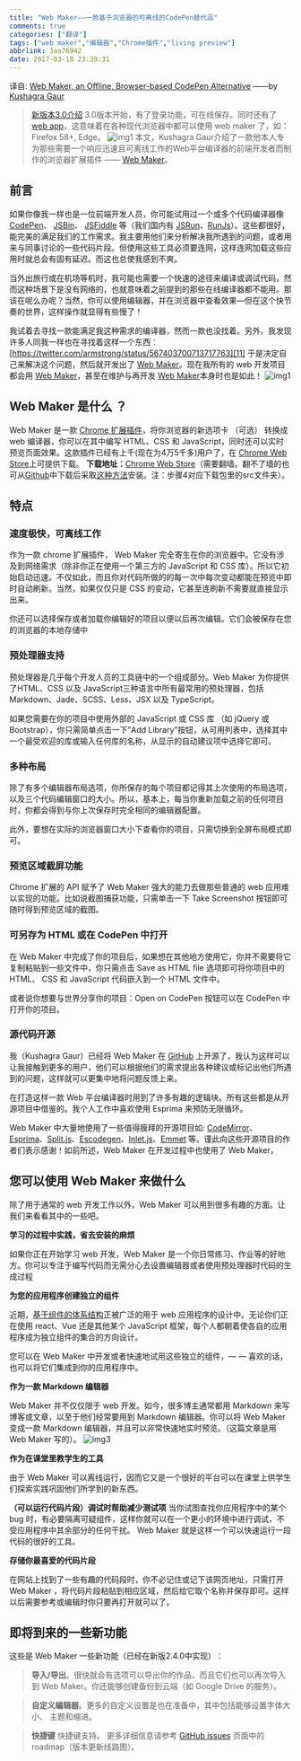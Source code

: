 ```yaml
---
title: "Web Maker——一款基于浏览器的可离线的CodePen替代品"
comments: true
categories: ["翻译"]
tags: ["web maker","编辑器","Chrome插件","living preview"]
abbrlink: 3aa76942
date: 2017-03-18 23:39:31
---
```


译自: [Web Maker, an Offline, Browser-based CodePen Alternative][01] ——by [Kushagra Gaur][02]

> [新版本3.0介绍](https://medium.com/web-maker/web-maker-3-0-is-here-f158a40eeaee)
> 3.0版本开始，有了登录功能，可在线保存。同时还有了 [web app](https://webmakerapp.com/app/)，这意味着在各种现代浏览器中都可以使用 web maker 了，如：Firefox 58+, Edge。
![img1](https://github.com/chinchang/web-maker/raw/master/ss1.png)
本文，Kushagra Gaur介绍了一款他本人专为那些需要一个响应迅速且可离线工作的Web平台编译器的前端开发者而制作的浏览器扩展插件 —— [Web Maker][05]。

## 前言

如果你像我一样也是一位前端开发人员，你可能试用过一个或多个代码编译器像 [CodePen][06]、 [JSBin][07]、 [JSFiddle][08] 等（我们国内有 [JSRun][09]、[RunJs][10]）。这些都很好，能完美的满足我们的工作需求。我主要用他们来分析解决我所遇到的问题，或者用来与同事讨论的一些代码片段。但使用这些工具必须要连网，这样连网加载这些应用时就总会有固有延迟。而这也总使我感到不爽。
<!--more-->
当外出旅行或在机场等机时，我可能也需要一个快速的途径来编译或调试代码，然而这种场景下是没有网络的，也就意味着之前提到的那些在线编译器都不能用。那该在呢么办呢？当然，你可以使用编辑器，并在浏览器中查看效果—但在这个快节奏的世界，这样操作就显得有些慢了！

我试着去寻找一款能满足我这种需求的编译器，然而一款也没找着。另外，我发现许多人同我一样也在寻找着这样一个东西︰ [https://twitter.com/armstrong/status/567403700713717763][11] 于是决定自己来解决这个问题，然后就开发出了 [Web Maker][05]。现在我所有的 web 开发项目都会用 [Web Maker][05]，甚至在维护与再开发 [Web Maker][05]本身时也是如此！
![img1][04]

## Web Maker 是什么 ？

Web Maker 是一款 [Chrome 扩展插件][12]，将你浏览器的新选项卡 （可选） 转换成 web 编译器，你可以在其中编写 HTML、CSS 和 JavaScript，同时还可以实时预览页面效果。这款插件已经有上千(现在为4万5千多)用户了，在 [Chrome Web Store][12]上可提供下载。
**下载地址：**[Chrome Web Store][12]（需要翻墙。翻不了墙的也可从[Github][13]中下载后采取[这种方法][14]安装。注：步骤4对应下载包里的src文件夹）。

## 特点

### 速度极快，可离线工作

作为一款 chrome 扩展插件， Web Maker 完全寄生在你的浏览器中。它没有涉及到网络需求（除非你正在使用一个第三方的 JavaScript 和 CSS 库）。所以它初始启动迅速。不仅如此，而且你对代码所做的的每一次中每次变动都能在预览中即时自动刷新。当然，如果仅仅只是 CSS 的变动，它甚至连刷新不需要就直接显示出来。

你还可以选择保存或者加载你编辑好的项目以便以后再次编辑。它们会被保存在您的浏览器的本地存储中

### 预处理器支持

预处理器是几乎每个开发人员的工具链中的一个组成部分。Web Maker 为你提供了HTML、CSS 以及 JavaScript三种语言中所有最常用的预处理器，包括 Markdown、Jade、SCSS、Less、JSX 以及 TypeScript。

如果您需要在你的项目中使用外部的 JavaScript 或 CSS 库 （如 jQuery 或 Bootstrap），你只需简单点击一下”Add Library”按钮，从可用列表中，选择其中一个最受欢迎的库或输入任何库的名称，从显示的自动建议项中选择它即可。

### 多种布局

除了有多个编辑器布局选项，你所保存的每个项目都记得其上次使用的布局选项，以及三个代码编辑窗口的大小。所以，基本上，每当你重新加载之前的任何项目时，你都会得到与你上次保存时完全相同的编辑器配置。

此外，要想在实际的浏览器窗口大小下查看你的项目，只需切换到全屏布局模式即可。

### 预览区域截屏功能

Chrome 扩展的 API 赋予了 Web Maker 强大的能力去做那些普通的 web 应用难以实现的功能。比如说截图捕获功能，只需单击一下 Take Screenshot 按钮即可随时得到预览区域的截图。

### 可另存为 HTML 或在 CodePen 中打开

在 Web Maker 中完成了你的项目后，如果想在其他地方使用它，你并不需要将它复制粘贴到一些文件中，你只需点击 Save as HTML file 选项即可将你项目中的 HTML、 CSS 和 JavaScript 代码嵌入到一个 HTML 文件中。

或者说你想要与世界分享你的项目︰Open on CodePen 按钮可以在 CodePen 中打开你的项目。

### 源代码开源

我（Kushagra Gaur）已经将 Web Maker 在 [GitHub][13] 上开源了，我认为这样可以让我接触到更多的用户，他们可以根据他们的需求提出各种建议或标记出他们所遇到的问题，这样就可以更集中地将问题反馈上来。

在打造这样一款 Web 平台编译器时用到了许多有趣的逻辑块。所有这些都是从开源项目中借鉴的。我个人工作中喜欢使用 Esprima 来预防无限循环。

Web Maker 中大量地使用了一些值得膜拜的开源项目如: [CodeMirror][15]、[Esprima][16]、[Split.js][17]、[Escodegen][18]、[Inlet.js][19]、[Emmet][20] 等。谨此向这些开源项目的作者们表示感谢！如前所述，Web Maker 在开发过程中也使用了 Web Maker。

## 您可以使用 Web Maker 来做什么

除了用于通常的 web 开发工作以外，Web Maker 可以用到很多有趣的方面。让我们来看看其中的一些吧。

**学习的过程中实践，省去安装的麻烦**

如果你正在开始学习 web 开发，Web Maker 是一个你日常练习、作业等的好地方。你可以专注于编写代码而无需分心去设置编辑器或者使用预处理器时代码的生成过程

**为您的应用程序创建独立的组件**

近期，[基于组件的体系结构][21]正被广泛的用于 web 应用程序的设计中。无论你们正在使用 react、Vue 还是其他某个 JavaScript 框架，每个人都朝着使各自的应用程序成为独立组件的集合的方向设计。

您可以在 Web Maker 中开发或者快速地试用这些独立的组件，— — 喜欢的话，也可以将它们集成到你的应用程序中。

**作为一款 Markdown 编辑器**

Web Maker 并不仅仅限于 web 开发。如今，很多博主通常都用 Markdown 来写博客或文章，以至于他们经常要用到 Markdown 编辑器。你可以将 Web Maker 变成一款 Markdown 编辑器，并且可以非常快速地实时预览。（这篇文章是用 Web Maker 写的）。
![img3][22]

**作为在课堂里教学生的工具**

由于 Web Maker 可以离线运行，因而它又是一个很好的平台可以在课堂上供学生们探索实践巩固他们所学到的新东西。

**（可以运行代码片段）调试时帮助减少测试项**
当你试图查找你应用程序中的某个 bug 时，有必要隔离可疑组件，这样你就可以在一个更小的环境中进行调试，不受应用程序中其余部分的任何干扰。 Web Maker 就是这样一个可以快速运行一段代码的很好的工具。

**存储你最喜爱的代码片段**

在网站上找到了一些有趣的代码段时，你不必记住或记下该网页地址，只需打开 Web Maker ，将代码片段粘贴到相应区域，然后给它取个名称并保存即可。这样以后需要参考或编辑时你只要再打开就可以了。

## 即将到来的一些新功能

这些是 Web Maker 一些新功能（已经在新版2.4.0中实现）︰
> **导入/导出**。很快就会有选项可以导出你的作品，而且它们也可以再次导入到 Web Maker。你还能够创建备份到云端（如 Google Drive 的服务）。

> **自定义编辑器**。更多的自定义设置是也在准备中，其中包括能够设置字体大小、 主题和缩进。

>**快捷键** 快捷键支持。
更多详细信息请参考 [GitHub issues][23] 页面中的 roadmap（版本更新线路图）。




[01]: https://www.sitepoint.com/web-maker-an-offline-browser-based-codepen-alternative/
[02]: https://github.com/chinchang/
[03]: http://opifddwc7.bkt.clouddn.com/18-1-7/19949593.jpg
[04]: http://opifddwc7.bkt.clouddn.com/18-1-7/79295989.jpg
[05]: https://webmakerapp.com/
[06]: https://codepen.io/
[07]: http://jsbin.com/
[08]: https://jsfiddle.net/
[09]: http://jsrun.net/
[10]: http://runjs.cn/
[11]: https://twitter.com/armstrong/status/567403700713717763
[12]: https://chrome.google.com/webstore/detail/web-maker/lkfkkhfhhdkiemehlpkgjeojomhpccnh?utm_source=chrome-ntp-icon
[13]: https://github.com/chinchang/web-maker
[14]: https://github.com/kuleyu/IFE-Tasks/issues/1
[15]: https://codemirror.net/
[16]: http://esprima.org/
[17]: http://esprima.org/
[18]: https://github.com/estools/escodegen
[19]: https://github.com/enjalot/Inlet
[20]: http://emmet.io/
[21]: https://medium.com/@dan.shapiro1210/understanding-component-based-architecture-3ff48ec0c238#.je0xb7sbk
[22]: http://opifddwc7.bkt.clouddn.com/18-1-7/98900803.jpg
[23]: https://github.com/chinchang/web-maker/issues

